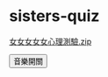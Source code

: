 # sisters-quiz
[女女女女女心理測驗.zip](https://github.com/user-attachments/files/19812714/_10.zip)
<audio id="bg-music" loop autoplay>
  <source src="bgmusic.mp3" type="audio/mpeg">
</audio>

<button onclick="toggleMusic()">音樂開關</button>

<script>
  const music = document.getElementById("bg-music");
  let playing = true;

  function toggleMusic() {
    if (playing) {
      music.pause();
    } else {
      music.play();
    }
    playing = !playing;
  }
</script>
<img src="heart.gif" class="effect-gif" style="display: none;" id="heart-effect" />

<script>
  document.querySelectorAll(".option").forEach(option => {
    option.addEventListener("click", () => {
      const gif = document.getElementById("heart-effect");
      gif.style.display = "block";
      gif.style.position = "absolute";
      gif.style.left = event.pageX + "px";
      gif.style.top = event.pageY + "px";
      setTimeout(() => {
        gif.style.display = "none";
      }, 1000);
    });
  });
</script>
